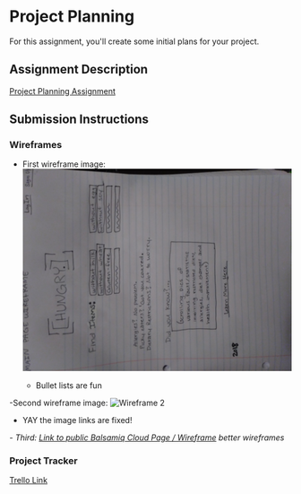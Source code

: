 # Project Planning
For this assignment, you'll create some initial plans for your project.

## Assignment Description
[Project Planning Assignment](https://education.launchcode.org/liftoff/assignments/planning/)

## Submission Instructions

### Wireframes


- First wireframe image:
![Wireframe 1](https://github.com/dluley/liftoff-assignments/blob/master/Wireframe1.jpg)

  - Bullet lists are fun

-Second wireframe image:
![Wireframe 2](https://github.com/dluley/liftoff-assignments/blob/master/Wireframe2.jpg)

  - YAY the image links are fixed!
  

*- Third:
[Link to public Balsamiq Cloud Page / Wireframe](https://balsamiq.cloud/sg4ck4s/p8htk9n) 
better wireframes*

### Project Tracker

[Trello Link](https://trello.com/b/AcsirLLr)